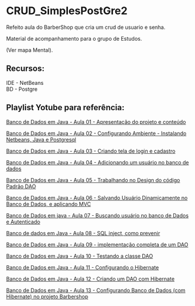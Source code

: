 # CRUD_SimplesPostGre2
Refeito aula do BarberShop que cria um crud de usuario e senha.

Material de acompanhamento para o grupo de Estudos.

(Ver mapa Mental).

## Recursos:

IDE - NetBeans  
BD - Postgre 

## Playlist Yotube para referência:
[Banco de Dados em Java - Aula 01 - Apresentação do projeto e conteúdo](https://www.youtube.com/watch?v=YYPIM7D8oU0&list=PLJIP7GdByOyvpQ7EbzucVHocSAG7_EZQZ&index=1)
 
[Banco de Dados em Java - Aula 02 - Configurando Ambiente - Instalando Netbeans, Java e Postgresql](https://www.youtube.com/watch?v=dLJrsLgkLls&list=PLJIP7GdByOyvpQ7EbzucVHocSAG7_EZQZ&index=2)

[Banco de Dados em Java - Aula 03 - Criando tela de login e cadastro](https://www.youtube.com/watch?v=wS0pejrkusU&list=PLJIP7GdByOyvpQ7EbzucVHocSAG7_EZQZ&index=3)

[Banco de Dados em Java - Aula 04 - Adicionando um usuário no banco de dados](https://www.youtube.com/watch?v=K6sZ8e2_46w&list=PLJIP7GdByOyvpQ7EbzucVHocSAG7_EZQZ&index=4)

[Banco de Dados em Java - Aula 05 - Trabalhando no Design do código Padrão DAO](https://www.youtube.com/watch?v=FfVGmPlvrj0&list=PLJIP7GdByOyvpQ7EbzucVHocSAG7_EZQZ&index=5)

[Banco de Dados em Java - Aula 06 - Salvando Usuário Dinamicamente no Banco de Dados, e aplicando MVC](https://www.youtube.com/watch?v=8H3zcP-_CSw&list=PLJIP7GdByOyvpQ7EbzucVHocSAG7_EZQZ&index=6)

[Banco de Dados em java - Aula 07 - Buscando usuário no banco de Dados e Autenticado](https://www.youtube.com/watch?v=gbvVh1738z8&list=PLJIP7GdByOyvpQ7EbzucVHocSAG7_EZQZ&index=7)

[Banco de dados em Java - Aula 08 - SQL inject, como prevenir](https://www.youtube.com/watch?v=QrsP0Yvw3QA&list=PLJIP7GdByOyvpQ7EbzucVHocSAG7_EZQZ&index=8)

[Banco de Dados em Java - Aula 09 - implementação completa de um DAO](https://www.youtube.com/watch?v=-l1wb78EqUI&list=PLJIP7GdByOyvpQ7EbzucVHocSAG7_EZQZ&index=9)

[Banco de Dados em Java - Aula 10 - Testando a classe DAO](https://www.youtube.com/watch?v=5l-dByzcWRQ&list=PLJIP7GdByOyvpQ7EbzucVHocSAG7_EZQZ&index=10)

[Banco de Dados em Java - Aula 11 - Configurando o Hibernate](https://www.youtube.com/watch?v=EKAAfHPRk24&list=PLJIP7GdByOyvpQ7EbzucVHocSAG7_EZQZ&index=11)

[Banco de Dados em Java - Aula 12 - Criando um DAO com Hibernate](https://www.youtube.com/watch?v=jQfvzkTyC8E&list=PLJIP7GdByOyvpQ7EbzucVHocSAG7_EZQZ&index=12)

[Banco de Dados em Java - Aula 13 - Configurando Banco de Dados (com Hibernate) no projeto Barbershop](https://www.youtube.com/watch?v=uZDk5z9YcdQ&list=PLJIP7GdByOyvpQ7EbzucVHocSAG7_EZQZ&index=13)